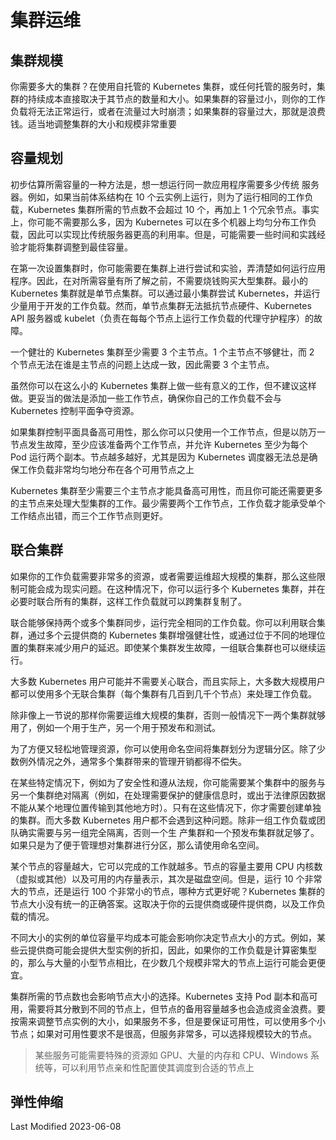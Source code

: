 # 集群运维

## 集群规模

你需要多大的集群？在使用自托管的 Kubernetes 集群，或任何托管的服务时，集群的持续成本直接取决于其节点的数量和大小。如果集群的容量过小，则你的工作负载将无法正常运行，或者在流量过大时崩溃；如果集群的容量过大，那就是浪费钱。适当地调整集群的大小和规模非常重要

## 容量规划

初步估算所需容量的一种方法是，想一想运行同一款应用程序需要多少传统 服务器。例如，如果当前体系结构在 10 个云实例上运行，则为了运行相同的工作负载，Kubernetes 集群所需的节点数不会超过 10 个，再加上 1 个冗余节点。事实上，你可能不需要那么多，因为 Kubernetes 可以在多个机器上均匀分布工作负载，因此可以实现比传统服务器更高的利用率。但是，可能需要一些时间和实践经验才能将集群调整到最佳容量。

在第一次设置集群时，你可能需要在集群上进行尝试和实验，弄清楚如何运行应用程序。因此，在对所需容量有所了解之前，不需要烧钱购买大型集群。最小的 Kubernetes 集群就是单节点集群。可以通过最小集群尝试 Kubernetes，并运行少量用于开发的工作负载。然而，单节点集群无法抵抗节点硬件、Kubernetes API 服务器或 kubelet（负责在每每个节点上运行工作负载的代理守护程序）的故障。

一个健壮的 Kubernetes 集群至少需要 3 个主节点。1 个主节点不够健壮，而 2 个节点无法在谁是主节点的问题上达成一致，因此需要 3 个主节点。

虽然你可以在这么小的 Kubernetes 集群上做一些有意义的工作，但不建议这样做。更妥当的做法是添加一些工作节点，确保你自己的工作负载不会与 Kubernetes 控制平面争夺资源。

如果集群控制平面具备高可用性，那么你可以只使用一个工作节点，但是以防万一节点发生故障，至少应该准备两个工作节点，并允许 Kubernetes 至少为每个 Pod 运行两个副本。节点越多越好，尤其是因为 Kubernetes 调度器无法总是确保工作负载非常均匀地分布在各个可用节点之上

Kubernetes 集群至少需要三个主节点才能具备高可用性，而且你可能还需要更多的主节点来处理大型集群的工作。最少需要两个工作节点，工作负载才能承受单个工作结点出错，而三个工作节点则更好。

## 联合集群

如果你的工作负载需要非常多的资源，或者需要运维超大规模的集群，那么这些限制可能会成为现实问题。在这种情况下，你可以运行多个 Kubernetes 集群，并在必要时联合所有的集群，这样工作负载就可以跨集群复制了。

联合能够保持两个或多个集群同步，运行完全相同的工作负载。你可以利用联合集群，通过多个云提供商的 Kubernetes 集群增强健壮性，或通过位于不同的地理位置的集群来减少用户的延迟。即使某个集群发生故障，一组联合集群也可以继续运行。

大多数 Kubernetes 用户可能并不需要关心联合，而且实际上，大多数大规模用户都可以使用多个无联合集群（每个集群有几百到几千个节点）来处理工作负载。

除非像上一节说的那样你需要运维大规模的集群，否则一般情况下一两个集群就够用了，例如一个用于生产，另一个用于预发布和测试。

为了方便又轻松地管理资源，你可以使用命名空间将集群划分为逻辑分区。除了少数例外情况之外，通常多个集群带来的管理开销都得不偿失。

在某些特定情况下，例如为了安全性和遵从法规，你可能需要某个集群中的服务与另一个集群绝对隔离（例如，在处理需要保护的健康信息时，或出于法律原因数据不能从某个地理位置传输到其他地方时）。只有在这些情况下，你才需要创建单独的集群。而大多数 Kubernetes 用户都不会遇到这种问题。除非一组工作负载或团队确实需要与另一组完全隔离，否则一个生
产集群和一个预发布集群就足够了。如果只是为了便于管理想对集群进行分区，那么请使用命名空间。

某个节点的容量越大，它可以完成的工作就越多。节点的容量主要用 CPU 内核数（虚拟或其他）以及可用的内存量表示，其次是磁盘空间。但是，运行 10 个非常大的节点，还是运行 100 个非常小的节点，哪种方式更好呢？Kubernetes 集群的节点大小没有统一的正确答案。这取决于你的云提供商或硬件提供商，以及工作负载的情况。

不同大小的实例的单位容量平均成本可能会影响你决定节点大小的方式。例如，某些云提供商可能会提供大型实例的折扣，因此，如果你的工作负载是计算密集型的，那么与大量的小型节点相比，在少数几个规模非常大的节点上运行可能会更便宜。

集群所需的节点数也会影响节点大小的选择。Kubernetes 支持 Pod 副本和高可用，需要将其分散到不同的节点上，但节点的备用容量越多也会造成资金浪费。要按需来调整节点实例的大小，如果服务不多，但是要保证可用性，可以使用多个小节点；如果对可用性要求不是很高，但服务非常多，可以选择规模较大的节点。

> 某些服务可能需要特殊的资源如 GPU、大量的内存和 CPU、Windows 系统等，可以利用节点亲和性配置使其调度到合适的节点上

## 弹性伸缩

Last Modified 2023-06-08
